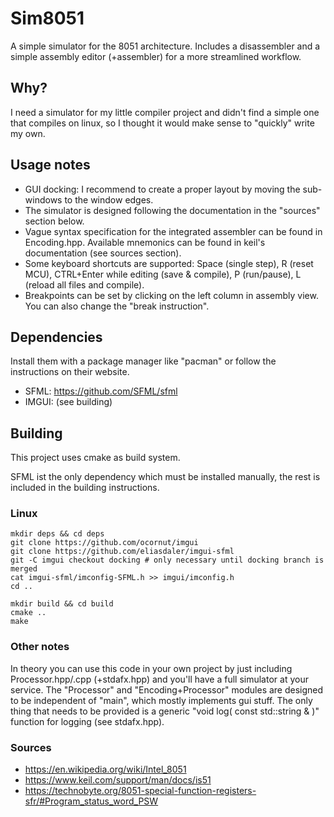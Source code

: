 # Sim8051
A simple simulator for the 8051 architecture. Includes a disassembler and a simple assembly editor (+assembler) for a more streamlined workflow.

## Why?
I need a simulator for my little compiler project and didn't find a simple one that compiles on linux, so I thought it would make sense to "quickly" write my own.

## Usage notes
* GUI docking: I recommend to create a proper layout by moving the sub-windows to the window edges.
* The simulator is designed following the documentation in the "sources" section below.
* Vague syntax specification for the integrated assembler can be found in Encoding.hpp. Available mnemonics can be found in keil's documentation (see sources section).
* Some keyboard shortcuts are supported: Space (single step), R (reset MCU), CTRL+Enter while editing (save & compile), P (run/pause), L (reload all files and compile).
* Breakpoints can be set by clicking on the left column in assembly view. You can also change the "break instruction".

## Dependencies
Install them with a package manager like "pacman" or follow the instructions on their website.

* SFML: https://github.com/SFML/sfml
* IMGUI: (see building)

## Building
This project uses cmake as build system.

SFML ist the only dependency which must be installed manually, the rest is included in the building instructions.

### Linux
    mkdir deps && cd deps
    git clone https://github.com/ocornut/imgui
    git clone https://github.com/eliasdaler/imgui-sfml
    git -C imgui checkout docking # only necessary until docking branch is merged
    cat imgui-sfml/imconfig-SFML.h >> imgui/imconfig.h
    cd ..
    
    mkdir build && cd build
    cmake ..
    make

### Other notes
In theory you can use this code in your own project by just including Processor.hpp/.cpp (+stdafx.hpp) and you'll have a full simulator at your service.
The "Processor" and "Encoding+Processor" modules are designed to be independent of "main", which mostly implements gui stuff. The only thing that needs to be provided is a generic "void log( const std::string & )" function for logging (see stdafx.hpp).

### Sources
* https://en.wikipedia.org/wiki/Intel_8051
* https://www.keil.com/support/man/docs/is51
* https://technobyte.org/8051-special-function-registers-sfr/#Program_status_word_PSW
